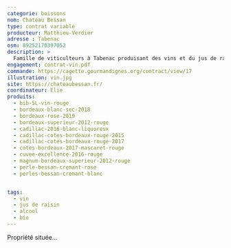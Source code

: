 ```yaml
---
categorie: boissons
nom: Chateau Bessan
type: contrat variable
producteur: Matthieu-Verdier
adresse : Tabenac
osm: 89252170397052
description: >
  Famille de viticulteurs à Tabenac produisant des vins et du jus de raison bio.
engagement: contrat-vin.pdf
commande: https://cagette.gourmandignes.org/contract/view/17
illustration: vin.jpg
site: https://chateaubessan.fr/
coordinateur: Elie
produits:
  - bib-5L-vin-rouge
  - bordeaux-blanc-sec-2018
  - bordeaux-rose-2019	
  - bordeaux-superieur-2012-rouge
  - cadillac-2016-blanc-liquoreux
  - cadillac-cotes-bordeaux-rouge-2015
  - cadillac-cotes-bordeaux-rouge-2017
  - cotes-bordeaux-2017-mascaret-rouge
  - cuvee-excellence-2016-rouge
  - magnum-bordeaux-superieur-2012-rouge
  - perle-bessan-cremant-rose
  - perles-bessan-cremant-blanc 


tags:
  - vin
  - jus de raisin
  - alcool
  - bio
---
```


Propriété située...